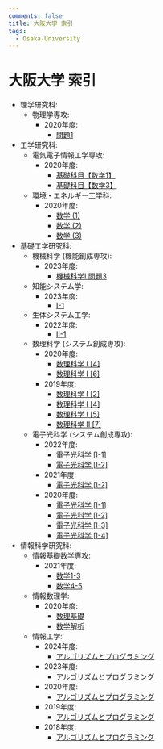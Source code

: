 ```yaml
---
comments: false
title: 大阪大学 索引
tags:
  - Osaka-University
---
```

# 大阪大学 索引

- 理学研究科:
    - 物理学専攻:
        - 2020年度:
            - [問題1](science/phys_2020_1.md)
- 工学研究科:
    - 電気電子情報工学専攻:
        - 2020年度:
            - [基礎科目【数学1】](engineering/eei_2020_kiso_1.md)
            - [基礎科目【数学3】](engineering/eei_2020_kiso_3.md)
    - 環境・エネルギー工学科:
        - 2020年度:
            - [数学 (1)](engineering/see_2020_math_1.md)
            - [数学 (2)](engineering/see_2020_math_2.md)
            - [数学 (3)](engineering/see_2020_math_3.md)
- 基礎工学研究科:
    - 機械科学 (機能創成専攻):
        - 2023年度:
            - [機械科学I 問題3](engineering_sciences/me_2023_I_3.md)
    - 知能システム学:
        - 2023年度:
            - [I-1](engineering_sciences/sys_2023_I_1.md)
    - 生体システム工学:
        - 2022年度:
            - [II-1](engineering_sciences/bio_sys_2022_II_1.md)
    - 数理科学 (システム創成専攻):
        - 2020年度:
            - [数理科学 I \[4\]](engineering_sciences/sigmath_2020_I_4.md)
            - [数理科学 I \[6\]](engineering_sciences/sigmath_2020_I_6.md)
        - 2019年度:
            - [数理科学 I \[2\]](engineering_sciences/sigmath_2019_I_2.md)
            - [数理科学 I \[4\]](engineering_sciences/sigmath_2019_I_4.md)
            - [数理科学 I \[5\]](engineering_sciences/sigmath_2019_I_5.md)
            - [数理科学 II \[7\]](engineering_sciences/sigmath_2019_II_7.md)
    - 電子光科学 (システム創成専攻):
        - 2022年度:
            - [電子光科学 \[I-1\]](engineering_sciences/ee_2022_I_1.md)
            - [電子光科学 \[I-2\]](engineering_sciences/ee_2022_I_2.md)
        - 2021年度:
            - [電子光科学 \[I-2\]](engineering_sciences/ee_2021_I_2.md)
        - 2020年度:
            - [電子光科学 \[I-1\]](engineering_sciences/ee_2020_I_1.md)
            - [電子光科学 \[I-2\]](engineering_sciences/ee_2020_I_2.md)
            - [電子光科学 \[I-3\]](engineering_sciences/ee_2020_I_3.md)
            - [電子光科学 \[I-4\]](engineering_sciences/ee_2020_I_4.md)
- 情報科学研究科:
    - 情報基礎数学専攻:
        - 2021年度:
            - [数学1-3](IST/math_2021_1_3.md)
            - [数学4-5](IST/math_2021_4_5.md)
    - 情報数理学:
        - 2020年度:
            - [数理基礎](IST/IPS_2020_suurikiso.md)
            - [数学解析](IST/IPS_2020_suugakukaiseki.md)
    - 情報工学:
        - 2024年度:
            - [アルゴリズムとプログラミング](IST/ie_2024_algorithm_programming.md)
        - 2023年度:
            - [アルゴリズムとプログラミング](IST/ie_2023_algorithm_programming.md)
        - 2020年度:
            - [アルゴリズムとプログラミング](IST/ie_2020_algorithm_programming.md)
        - 2019年度:
            - [アルゴリズムとプログラミング](IST/ie_2019_algorithm_programming.md)
        - 2018年度:
            - [アルゴリズムとプログラミング](IST/ie_2018_algorithm_programming.md)